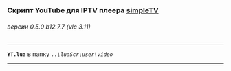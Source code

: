 ### Скрипт YouTube для IPTV плеера [simpleTV](http://iptv.gen12.net)  

###### версии 0.5.0 b12.7.7 (vlc 3.11)

----------------------------------------------

**`YT.lua`** в папку _`..\luaScr\user\video`_

----------------------------------------------
